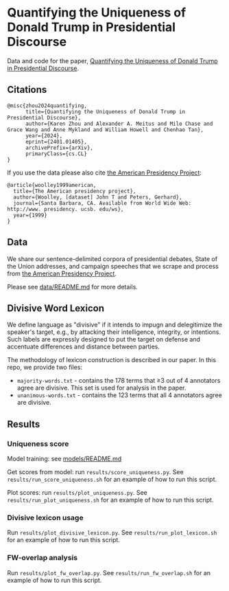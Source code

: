 # Quantifying the Uniqueness of Donald Trump in Presidential Discourse

Data and code for the paper, [Quantifying the Uniqueness of Donald Trump in Presidential Discourse](https://arxiv.org/abs/2401.01405).



## Citations
```
@misc{zhou2024quantifying,
      title={Quantifying the Uniqueness of Donald Trump in Presidential Discourse}, 
      author={Karen Zhou and Alexander A. Meitus and Milo Chase and Grace Wang and Anne Mykland and William Howell and Chenhao Tan},
      year={2024},
      eprint={2401.01405},
      archivePrefix={arXiv},
      primaryClass={cs.CL}
}
```


If you use the data please also cite [the American Presidency Project](https://www.presidency.ucsb.edu/documents):
```
@article{woolley1999american,
  title={The American presidency project},
  author={Woolley, [dataset] John T and Peters, Gerhard},
  journal={Santa Barbara, CA. Available from World Wide Web: http://www. presidency. ucsb. edu/ws},
  year={1999}
}
```

## Data
We share our sentence-delimited corpora of presidential debates, State of the Union addresses, and campaign speeches that we scrape and process from [the American Presidency Project](https://www.presidency.ucsb.edu/documents).

Please see [data/README.md](data/README.md) for more details.

## Divisive Word Lexicon
We define language as "divisive" if it intends to impugn and delegitimize the speaker's target, e.g., by attacking their intelligence, integrity, or intentions. Such labels are expressly designed to put the target on defense and accentuate differences and distance between parties.

The methodology of lexicon construction is described in our paper. In this repo, we provide two files:
- `majority-words.txt` - contains the 178 terms that ≥3 out of 4 annotators agree are divisive. This set is used for analysis in the paper.
- `unanimous-words.txt` - contains the 123 terms that all 4 annotators agree are divisive. 

## Results

### Uniqueness score

Model training: see [models/README.md](models/README.md)

Get scores from model: run `results/score_uniqueness.py`. See `results/run_score_uniqueness.sh` for an example of how to run this script.

Plot scores: run `results/plot_uniqueness.py`. See `results/run_plot_uniqueness.sh` for an example of how to run this script.

### Divisive lexicon usage
Run `results/plot_divisive_lexicon.py`. See `results/run_plot_lexicon.sh` for an example of how to run this script.


### FW-overlap analysis
Run `results/plot_fw_overlap.py`. See `results/run_fw_overlap.sh` for an example of how to run this script.



